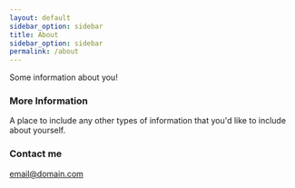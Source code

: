 ```yaml
---
layout: default
sidebar_option: sidebar
title: About
sidebar_option: sidebar
permalink: /about
---
```


Some information about you!

### More Information

A place to include any other types of information that you'd like to include about yourself.

### Contact me

[email@domain.com](mailto:email@domain.com)
